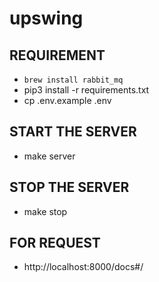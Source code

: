 # upswing

## REQUIREMENT 
- `brew install rabbit_mq`
- pip3 install -r requirements.txt
- cp .env.example .env

## START THE SERVER
- make server

## STOP THE SERVER
- make stop

## FOR REQUEST
- http://localhost:8000/docs#/

